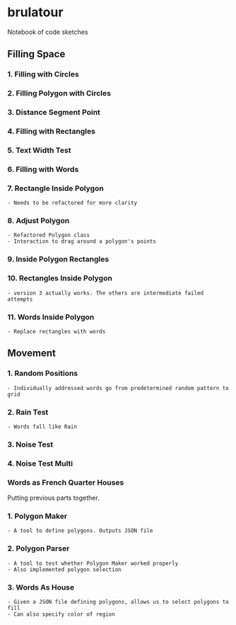 # brulatour

Notebook of code sketches

## Filling Space

### 1. Filling with Circles
### 2. Filling Polygon with Circles

### 3. Distance Segment Point
### 4. Filling with Rectangles

### 5. Text Width Test
### 6. Filling with Words

### 7. Rectangle Inside Polygon
	- Needs to be refactored for more clarity

### 8. Adjust Polygon
	- Refactored Polygon class
	- Interaction to drag around a polygon's points

### 9. Inside Polygon Rectangles
### 10. Rectangles Inside Polygon
	- version 3 actually works. The others are intermediate failed attempts

### 11. Words Inside Polygon
	- Replace rectangles with words

## Movement

### 1. Random Positions
	- Individually addressed words go from predetermined random pattern to grid

### 2. Rain Test
	- Words fall like Rain

### 3. Noise Test
### 4. Noise Test Multi 

### Words as French Quarter Houses
Putting previous parts together.

### 1. Polygon Maker
	- A tool to define polygons. Outputs JSON file

### 2. Polygon Parser
 	- A tool to test whether Polygon Maker worked properly
	- Also implemented polygon selection

### 3. Words As House
	- Given a JSON file defining polygons, allows us to select polygons to fill
	- Can also specify color of region
